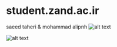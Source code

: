 # student.zand.ac.ir
saeed taheri &
mohammad alipnh
![alt text](https://uupload.ir/files/ke8k_11111.png" )

![alt text](https://uupload.ir/files/4prz_222222.png)


